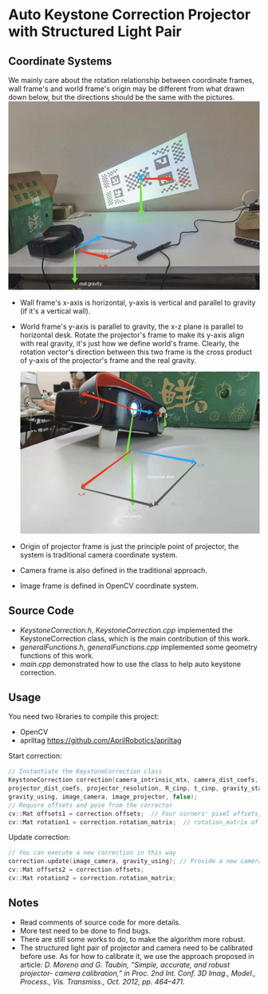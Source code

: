 # Auto Keystone Correction Projector with Structured Light Pair

## Coordinate Systems

We mainly care about the rotation relationship between coordinate frames, wall frame's and world frame's origin
may be different from what drawn down below, but the directions should be the same with the pictures.
![frame1](frame1.jpg "frame1")

* Wall frame's x-axis is horizontal, y-axis is vertical and parallel to gravity (if it's a vertical wall).
* World frame's y-axis is parallel to gravity, the x-z plane is parallel to horizontal desk. Rotate the projector's frame to make its y-axis align with real
  gravity, it's just how we define world's frame. Clearly, the rotation vector's direction between this two frame is the cross product of y-axis of the projector's frame and the real gravity.
  
  ![frame2](frame2.jpg "frame2")
* Origin of projector frame is just the principle point of projector, the system is traditional camera coordinate
  system.
* Camera frame is also defined in the traditional approach.
* Image frame is defined in OpenCV coordinate system.

## Source Code

* *KeystoneCorrection.h*, *KeystoneCorrection.cpp* implemented the KeystoneCorrection class, which is the main
  contribution of this work.
* *generalFunctions.h*, *generalFunctions.cpp* implemented some geometry functions of this work.
* *main.cpp* demonstrated how to use the class to help auto keystone correction.

## Usage

You need two libraries to compile this project:

* OpenCV
* apriltag https://github.com/AprilRobotics/apriltag

Start correction:

```c++
// Instantiate the KeystoneCorrection class
KeystoneCorrection correction(camera_intrinsic_mtx, camera_dist_coefs, projector_intrinsic_mtx,
projector_dist_coefs, projector_resolution, R_cinp, t_cinp, gravity_standard,
gravity_using, image_camera, image_projector, false);
// Require offsets and pose from the corrector
cv::Mat offsets1 = correction.offsets;  // Four corners' pixel offsets, follow the opencv coordinate system
cv::Mat rotation1 = correction.rotation_matrix;  // rotation_matrix of projector, in world's coordinate frame
```

Update correction:

```c++
// You can execute a new correction in this way
correction.update(image_camera, gravity_using); // Provide a new camera picture and gravity vector
cv::Mat offsets2 = correction.offsets;
cv::Mat rotation2 = correction.rotation_matrix;
```

## Notes

* Read comments of source code for more details.
* More test need to be done to find bugs.
* There are still some works to do, to make the algorithm more robust.
* The structured light pair of projector and camera need to be calibrated before use. As for how to calibrate it, we use
  the approach proposed in article: *D. Moreno and G. Taubin, “Simple, accurate, and robust projector-
  camera calibration,” in Proc. 2nd Int. Conf. 3D Imag., Model., Process., Vis. Transmiss., Oct. 2012, pp. 464–471.*
